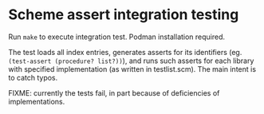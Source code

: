 # Scheme assert integration testing

Run `make` to execute integration test. Podman installation required.

The test loads all index entries, generates asserts for its identifiers (eg. `(test-assert (procedure? list?))`), and runs such asserts for each library with specified implementation (as written in testlist.scm). The main intent is to catch typos.

FIXME: currently the tests fail, in part because of deficiencies of implementations. 
